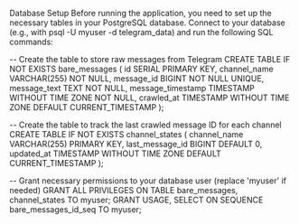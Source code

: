 Database Setup
Before running the application, you need to set up the necessary tables in your PostgreSQL database. Connect to your database (e.g., with psql -U myuser -d telegram_data) and run the following SQL commands:

-- Create the table to store raw messages from Telegram
CREATE TABLE IF NOT EXISTS bare_messages (
id SERIAL PRIMARY KEY,
channel_name VARCHAR(255) NOT NULL,
message_id BIGINT NOT NULL UNIQUE,
message_text TEXT NOT NULL,
message_timestamp TIMESTAMP WITHOUT TIME ZONE NOT NULL,
crawled_at TIMESTAMP WITHOUT TIME ZONE DEFAULT CURRENT_TIMESTAMP
);

-- Create the table to track the last crawled message ID for each channel
CREATE TABLE IF NOT EXISTS channel_states (
channel_name VARCHAR(255) PRIMARY KEY,
last_message_id BIGINT DEFAULT 0,
updated_at TIMESTAMP WITHOUT TIME ZONE DEFAULT CURRENT_TIMESTAMP
);

-- Grant necessary permissions to your database user (replace 'myuser' if needed)
GRANT ALL PRIVILEGES ON TABLE bare_messages, channel_states TO myuser;
GRANT USAGE, SELECT ON SEQUENCE bare_messages_id_seq TO myuser;
